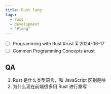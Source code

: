 ```yaml
---
title: Rust lang
tags:
  - rust
  - development
  - "#lang"
---
```


- [ ] Programming with Rust #rust ⏳ 2024-06-17
- [ ] Common Programming Concepts #rust

## QA

1. Rust 是什么类型语言，和 JavaScript 区别是啥
2. 为什么现在前端很多用 Rust 进行重写
